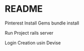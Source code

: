 # README

Pinterest
Install Gems
bundle install

Run Project
rails server

Login Creation usin Devise